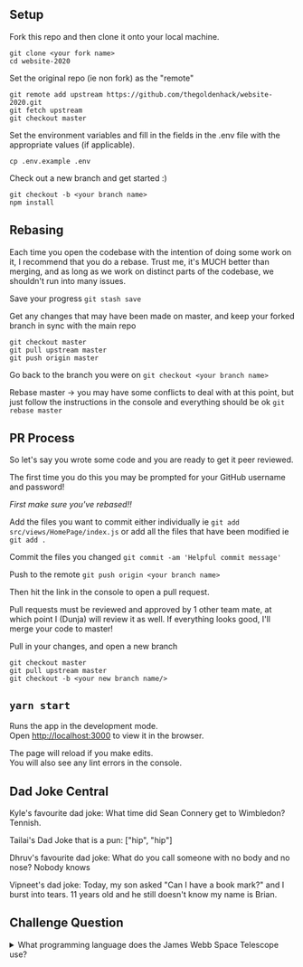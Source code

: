 ## Setup

Fork this repo and then clone it onto your local machine.

```
git clone <your fork name>
cd website-2020
```

Set the original repo (ie non fork) as the "remote"

```
git remote add upstream https://github.com/thegoldenhack/website-2020.git
git fetch upstream
git checkout master
```

Set the environment variables and fill in the fields in the .env file with the appropriate values (if applicable).

```
cp .env.example .env
```

Check out a new branch and get started :)

```
git checkout -b <your branch name>
npm install
```

## Rebasing

Each time you open the codebase with the intention of doing some work on it, I recommend that you do a rebase. Trust me, it's MUCH better than merging, and as long as we work on distinct parts of the codebase, we shouldn't run into many issues.

Save your progress
`git stash save`

Get any changes that may have been made on master, and keep your forked branch in sync with the main repo

```
git checkout master
git pull upstream master
git push origin master
```

Go back to the branch you were on
`git checkout <your branch name>`

Rebase master -> you may have some conflicts to deal with at this point, but just follow the instructions in the console and everything should be ok
`git rebase master`

## PR Process

So let's say you wrote some code and you are ready to get it peer reviewed.

The first time you do this you may be prompted for your GitHub username and password!

_First make sure you've rebased!!_

Add the files you want to commit either individually
ie `git add src/views/HomePage/index.js`
or add all the files that have been modified
ie `git add .`

Commit the files you changed
`git commit -am 'Helpful commit message'`

Push to the remote
`git push origin <your branch name>`

Then hit the link in the console to open a pull request.

Pull requests must be reviewed and approved by 1 other team mate, at which point I (Dunja) will review it as well. If everything looks good, I'll merge your code to master!

Pull in your changes, and open a new branch

```
git checkout master
git pull upstream master
git checkout -b <your new branch name/>
```

## `yarn start`

Runs the app in the development mode.<br />
Open [http://localhost:3000](http://localhost:3000) to view it in the browser.

The page will reload if you make edits.<br />
You will also see any lint errors in the console.


## Dad Joke Central
Kyle's favourite dad joke: 
    What time did Sean Connery get to Wimbledon? 
    Tennish.

Tailai's Dad Joke that is a pun:
    ["hip", "hip"]

Dhruv's favourite dad joke:
    What do you call someone with no body and no nose? Nobody knows

Vipneet's dad joke:
	Today, my son asked "Can I have a book mark?" and I burst into tears. 11 years old and he still doesn't know my name is Brian.

## Challenge Question
<details>
  <summary>What programming language does the James Webb Space Telescope use?</summary>

  ```
  JavaScript 🤣
  https://news.ycombinator.com/item?id=19737663
  ```
</details>

